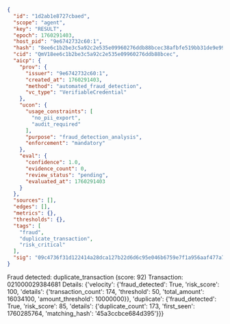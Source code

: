```json
{
  "id": "1d2ab1e8727cbaed",
  "scope": "agent",
  "key": "RESULT",
  "epoch": 1760291403,
  "host_pid": "9e6742732c60:1",
  "hash": "8ee6c1b2be3c5a92c2e535e09960276ddb88bcec38afbfe519bb31de9e997719",
  "cid": "QmV18ee6c1b2be3c5a92c2e535e09960276ddb88bcec",
  "aicp": {
    "prov": {
      "issuer": "9e6742732c60:1",
      "created_at": 1760291403,
      "method": "automated_fraud_detection",
      "vc_type": "VerifiableCredential"
    },
    "ucon": {
      "usage_constraints": [
        "no_pii_export",
        "audit_required"
      ],
      "purpose": "fraud_detection_analysis",
      "enforcement": "mandatory"
    },
    "eval": {
      "confidence": 1.0,
      "evidence_count": 0,
      "review_status": "pending",
      "evaluated_at": 1760291403
    }
  },
  "sources": [],
  "edges": [],
  "metrics": {},
  "thresholds": {},
  "tags": [
    "fraud",
    "duplicate_transaction",
    "risk_critical"
  ],
  "sig": "09c4736f31d122414a28dca127b22d6d6c95e046b6759e7f1a956aaf477a7102"
}
```

Fraud detected: duplicate_transaction (score: 92)
Transaction: 021000029384681
Details: {'velocity': {'fraud_detected': True, 'risk_score': 100, 'details': {'transaction_count': 174, 'threshold': 50, 'total_amount': 16034100, 'amount_threshold': 10000000}}, 'duplicate': {'fraud_detected': True, 'risk_score': 85, 'details': {'duplicate_count': 173, 'first_seen': 1760285764, 'matching_hash': '45a3ccbce684d395'}}}